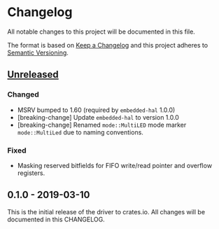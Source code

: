 # Changelog

All notable changes to this project will be documented in this file.

The format is based on [Keep a Changelog](http://keepachangelog.com/en/1.0.0/)
and this project adheres to [Semantic Versioning](http://semver.org/spec/v2.0.0.html).

## [Unreleased]

### Changed
- MSRV bumped to 1.60 (required by `embedded-hal` 1.0.0)
- [breaking-change] Update `embedded-hal` to version 1.0.0
- [breaking-change] Renamed `mode::MultiLED` mode marker `mode::MultiLed` due to naming conventions.

### Fixed
- Masking reserved bitfields for FIFO write/read pointer and overflow registers.

## 0.1.0 - 2019-03-10

This is the initial release of the driver to crates.io. All changes will
be documented in this CHANGELOG.

[Unreleased]: https://github.com/eldruin/max3010x-rs/compare/v0.1.0...HEAD
